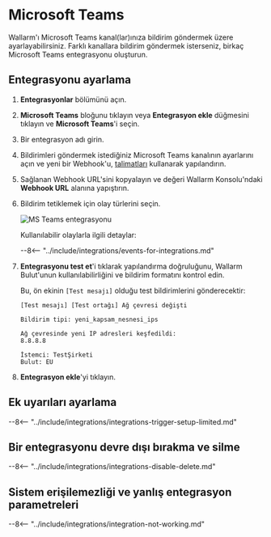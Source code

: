 # Microsoft Teams

Wallarm'ı Microsoft Teams kanal(lar)ınıza bildirim göndermek üzere ayarlayabilirsiniz. Farklı kanallara bildirim göndermek isterseniz, birkaç Microsoft Teams entegrasyonu oluşturun.

## Entegrasyonu ayarlama

1. **Entegrasyonlar** bölümünü açın.
1. **Microsoft Teams** bloğunu tıklayın veya **Entegrasyon ekle** düğmesini tıklayın ve **Microsoft Teams**'i seçin.
1. Bir entegrasyon adı girin.
1. Bildirimleri göndermek istediğiniz Microsoft Teams kanalının ayarlarını açın ve yeni bir Webhook'u, [talimatları](https://docs.microsoft.com/en-us/microsoftteams/platform/webhooks-and-connectors/how-to/add-incoming-webhook) kullanarak yapılandırın.
1. Sağlanan Webhook URL'sini kopyalayın ve değeri Wallarm Konsolu'ndaki **Webhook URL** alanına yapıştırın.
1. Bildirim tetiklemek için olay türlerini seçin.

      ![MS Teams entegrasyonu](../../../images/user-guides/settings/integrations/add-ms-teams-integration.png)
    
      Kullanılabilir olaylarla ilgili detaylar:
      
      --8<-- "../include/integrations/events-for-integrations.md"

1. **Entegrasyonu test et**'i tıklarak yapılandırma doğruluğunu, Wallarm Bulut'unun kullanılabilirliğini ve bildirim formatını kontrol edin.

      Bu, ön ekinin `[Test mesajı]` olduğu test bildirimlerini gönderecektir:

      ```
      [Test mesajı] [Test ortağı] Ağ çevresi değişti

      Bildirim tipi: yeni_kapsam_nesnesi_ips

      Ağ çevresinde yeni IP adresleri keşfedildi:
      8.8.8.8

      İstemci: TestŞirketi
      Bulut: EU
      ```

1. **Entegrasyon ekle**'yi tıklayın.

## Ek uyarıları ayarlama

--8<-- "../include/integrations/integrations-trigger-setup-limited.md"

## Bir entegrasyonu devre dışı bırakma ve silme

--8<-- "../include/integrations/integrations-disable-delete.md"

## Sistem erişilemezliği ve yanlış entegrasyon parametreleri

--8<-- "../include/integrations/integration-not-working.md"
